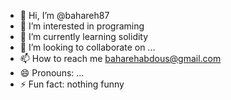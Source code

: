 - 👋 Hi, I’m @bahareh87
- 👀 I’m interested in programing
- 🌱 I’m currently learning solidity
- 💞️ I’m looking to collaborate on ...
- 📫 How to reach me baharehabdous@gmail.com
- 😄 Pronouns: ...
- ⚡ Fun fact: nothing funny

<!---
bahareh87/bahareh87 is a ✨ special ✨ repository because its `README.md` (this file) appears on your GitHub profile.
You can click the Preview link to take a look at your changes.
--->
